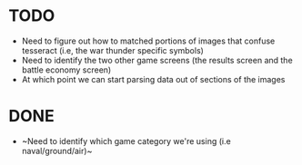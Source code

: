 # TODO
* Need to figure out how to matched portions of images that confuse tesseract (i.e, the war thunder specific symbols)
* Need to identify the two other game screens (the results screen and the battle economy screen)
* At which point we can start parsing data out of sections of the images

# DONE
* ~Need to identify which game category we're using (i.e naval/ground/air)~
